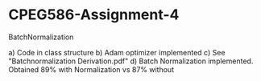 # CPEG586-Assignment-4
BatchNormalization

a) Code in class structure
b) Adam optimizer implemented
c) See "Batchnormalization Derivation.pdf"
d) Batch Normalization implemented.  Obtained 89% with Normalization vs 87% without
